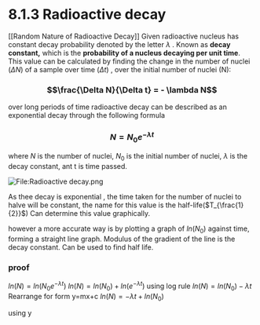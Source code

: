 # 8.1.3 Radioactive decay
[[Random Nature of Radioactive Decay]]
Given radioactive nucleus has constant decay probability denoted by the letter $\lambda$ . Known as **decay constant,** which is the **probability of a nucleus decaying per unit time**. This value can be calculated by finding the change in the number of nuclei ($\Delta N$) of a sample over time ($\Delta t$) , over the initial number of nuclei (N):

### $$\frac{\Delta N}{\Delta t} = - \lambda N$$

over long periods of time radioactive decay can be described as an exponential decay through the following formula


### $$N = N_{0}e^{-\lambda t}$$

where $N$ is the number of nuclei, $N_{0}$ is the initial number of nuclei, $\lambda$ is the decay constant, ant t is time passed.

![File:Radioactive decay.png](https://upload.wikimedia.org/wikipedia/commons/5/54/Radioactive_decay.png)

As thee decay is exponential , the time taken for the number of nuclei to halve will be constant, the name for this value is the half-life($T_{\frac{1}{2}}$)
Can determine this value graphically. 

however a more accurate way is by plotting a graph of $ln(N_{0})$ against time, forming a straight line graph. Modulus of the gradient of the line is the decay constant. Can be used to find half life.

### proof
$ln(N) = ln(N_{0}e^{-\lambda t})$
$ln(N) = ln(N_{0})+ln(e^{-\lambda t})$   using log rule
$ln(N) = ln(N_{0})-\lambda t$  Rearrange for form y=mx+c
$ln(N) = -\lambda t + ln(N_{0})$

using y